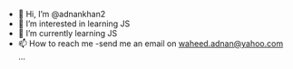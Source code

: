 - 👋 Hi, I’m @adnankhan2
- 👀 I’m interested in learning JS
- 🌱 I’m currently learning JS
- 📫 How to reach me -send me an email on waheed.adnan@yahoo.com ...

<!---
adnankhan2/adnankhan2 is a ✨ special ✨ repository because its `README.md` (this file) appears on your GitHub profile.
You can click the Preview link to take a look at your changes.
--->
